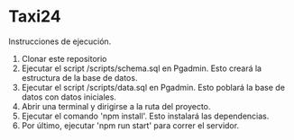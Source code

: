 # Taxi24

Instrucciones de ejecución.

1) Clonar este repositorio
2) Ejecutar el script /scripts/schema.sql en Pgadmin. Esto creará la estructura de la base de datos.
3) Ejecutar el script /scripts/data.sql en Pgadmin. Esto poblará la base de datos con datos iniciales.
4) Abrir una terminal y dirigirse a la ruta del proyecto.
5) Ejecutar el comando 'npm install'. Esto instalará las dependencias.
6) Por último, ejecutar 'npm run start' para correr el servidor.
